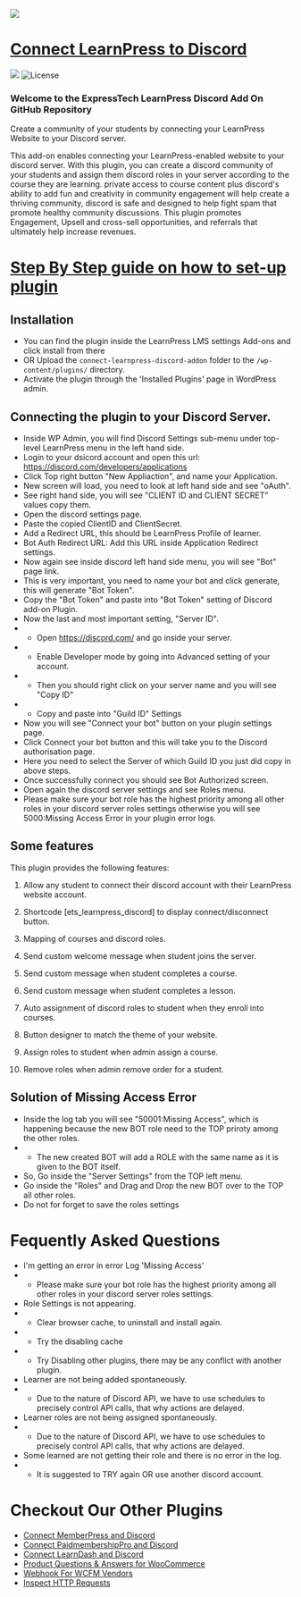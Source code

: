 ![](https://www.expresstechsoftwares.com/wp-content/uploads/learnpress-banner-1544x500.png)

# [Connect LearnPress to Discord](https://www.expresstechsoftwares.com/step-by-step-guide-on-how-to-connect-learnpress-and-discord) #
![](https://img.shields.io/badge/build-passing-green) ![License](https://img.shields.io/badge/license-GPL--2.0%2B-red.svg)

### Welcome to the ExpressTech LearnPress Discord Add On GitHub Repository

Create a community of your students by connecting your LearnPress Website to your Discord server.

This add-on enables connecting your LearnPress-enabled website to your discord server. With this plugin, you can create a discord community of your students and assign them discord roles in your server according to the course they are learning.
private access to course content plus discord's ability to add fun and creativity in community engagement will help create a thriving community, discord is safe and designed to help fight spam that promote healthy community discussions.
This plugin promotes Engagement, Upsell and cross-sell opportunities, and referrals that ultimately help increase revenues.


# [Step By Step guide on how to set-up plugin](https://www.expresstechsoftwares.com/step-by-step-guide-on-how-to-connect-learnpress-and-discord)


## Installation
- You can find the plugin inside the LearnPress LMS settings Add-ons and click install from there
- OR Upload the `connect-learnpress-discord-addon` folder to the `/wp-content/plugins/` directory.
- Activate the plugin through the 'Installed Plugins' page in WordPress admin.

## Connecting the plugin to your Discord Server.
- Inside WP Admin, you will find Discord Settings sub-menu under top-level LearnPress menu in the left hand side.
- Login to your dsicord account and open this url: https://discord.com/developers/applications
- Click Top right button "New Appliaction", and name your Application.
- New screen will load, you need to look at left hand side and see "oAuth".
- See right hand side, you will see "CLIENT ID and CLIENT SECRET" values copy them.
- Open the discord settings page.
- Paste the copied ClientID and ClientSecret.
- Add a Redirect URL, this should be LearnPress Profile of learner.
- Bot Auth Redirect URL: Add this URL inside Application Redirect settings.
- Now again see inside discord left hand side menu, you will see "Bot" page link.
- This is very important, you need to name your bot and click generate, this will generate "Bot Token".
- Copy the "Bot Token" and paste into "Bot Token" setting of Discord add-on Plugin.
- Now the last and most important setting, "Server ID".
- - Open https://discord.com/ and go inside your server.
- - Enable Developer mode by going into Advanced setting of your account.
- - Then you should right click on your server name and you will see "Copy ID"
- - Copy and paste into "Guild ID" Settings
- Now you will see "Connect your bot" button on your plugin settings page.
- Click Connect your bot button and this will take you to the Discord authorisation page.
- Here you need to select the Server of which Guild ID you just did copy in above steps.
- Once successfully connect you should see Bot Authorized screen.
- Open again the discord server settings and see Roles menu.
- Please make sure your bot role has the highest priority among all other roles in your discord server roles settings otherwise you will see 5000:Missing Access Error in your plugin error logs.

## Some features
This plugin provides the following features: 
1) Allow any student to connect their discord account with their LearnPress website account.

2) Shortcode [ets_learnpress_discord] to display connect/disconnect button.

3) Mapping of courses and discord roles.

4) Send custom welcome message when student joins the server.

5) Send custom message when student completes a course.

6) Send custom message when student completes a lesson.

7) Auto assignment of discord roles to student when they enroll into courses.

8) Button designer to match the theme of your website.

9) Assign roles to student when admin assign a course.

10) Remove roles when admin remove order for a student.


## Solution of Missing Access Error
- Inside the log tab you will see "50001:Missing Access", which is happening because the new BOT role need to the TOP priroty among the other roles.
- - The new created BOT will add a ROLE with the same name as it is given to the BOT itself.
- So, Go inside the "Server Settings" from the TOP left menu.
- Go inside the "Roles" and Drag and Drop the new BOT over to the TOP all other roles.
- Do not for forget to save the roles settings

# Fequently Asked Questions
- I'm getting an error in error Log 'Missing Access'
- - Please make sure your bot role has the highest priority among all other roles in your discord server roles settings.
- Role Settings is not appearing.
- - Clear browser cache, to uninstall and install again.
- - Try the disabling cache
- - Try Disabling other plugins, there may be any conflict with another plugin.
- Learner are not being added spontaneously. 
- - Due to the nature of Discord API, we have to use schedules to precisely control API calls, that why actions are delayed. 
- Learner roles are not being assigned spontaneously.
- - Due to the nature of Discord API, we have to use schedules to precisely control API calls, that why actions are delayed. 
- Some learned are not getting their role and there is no error in the log.
- - It is suggested to TRY again OR use another discord account.


# Checkout Our Other Plugins
- [Connect MemberPress and Discord](https://wordpress.org/plugins/expresstechsoftwares-memberpress-discord-add-on/)
- [Connect PaidmembershipPro and Discord](https://wordpress.org/plugins/pmpro-discord-add-on/)
- [Connect LearnDash and Discord](https://wordpress.org/plugins/connect-learndash-and-discord/)
- [Product Questions & Answers for WooCommerce](https://wordpress.org/plugins/product-questions-answers-for-woocommerce/)
- [Webhook For WCFM Vendors](https://wordpress.org/plugins/webhook-for-wcfm-vendors/)
- [Inspect HTTP Requests](https://wordpress.org/plugins/inspect-http-requests/)